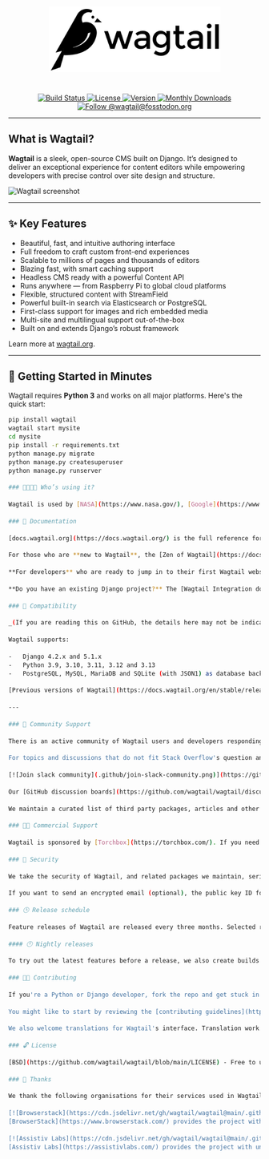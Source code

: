 <h1 align="center">
  <picture>
    <source media="(prefers-color-scheme: light)" srcset=".github/wagtail.svg" />
    <source media="(prefers-color-scheme: dark)" srcset=".github/wagtail-inverse.svg" />
    <img width="343" src=".github/wagtail.svg" alt="Wagtail Logo" />
  </picture>
</h1>

<p align="center">
  <br />
  <a href="https://github.com/wagtail/wagtail/actions">
    <img src="https://github.com/wagtail/wagtail/workflows/Wagtail%20CI/badge.svg" alt="Build Status" />
  </a>
  <a href="https://opensource.org/licenses/BSD-3-Clause">
    <img src="https://img.shields.io/badge/license-BSD-blue.svg" alt="License" />
  </a>
  <a href="https://pypi.python.org/pypi/wagtail/">
    <img src="https://img.shields.io/pypi/v/wagtail.svg" alt="Version" />
  </a>
  <a href="https://pypi.python.org/pypi/wagtail/">
    <img src="https://img.shields.io/pypi/dm/wagtail?logo=Downloads" alt="Monthly Downloads" />
  </a>
  <a href="https://fosstodon.org/@wagtail">
    <img
      src="https://img.shields.io/mastodon/follow/109308882653647818?domain=https%3A%2F%2Ffosstodon.org&style=social"
      alt="Follow @wagtail@fosstodon.org"
    />
  </a>
</p>

---

## What is **Wagtail**?

**Wagtail** is a sleek, open-source CMS built on Django. It’s designed to deliver an exceptional experience for content editors while empowering developers with precise control over site design and structure.

![Wagtail screenshot](https://cdn.jsdelivr.net/gh/wagtail/wagtail@main/.github/wagtail-screenshot-with-browser.png)

---

## ✨ Key Features

- Beautiful, fast, and intuitive authoring interface
- Full freedom to craft custom front-end experiences
- Scalable to millions of pages and thousands of editors
- Blazing fast, with smart caching support
- Headless CMS ready with a powerful Content API
- Runs anywhere — from Raspberry Pi to global cloud platforms
- Flexible, structured content with StreamField
- Powerful built-in search via Elasticsearch or PostgreSQL
- First-class support for images and rich embedded media
- Multi-site and multilingual support out-of-the-box
- Built on and extends Django’s robust framework

Learn more at [wagtail.org](https://wagtail.org/).

---

## 🚀 Getting Started in Minutes

Wagtail requires **Python 3** and works on all major platforms. Here's the quick start:

```bash
pip install wagtail
wagtail start mysite
cd mysite
pip install -r requirements.txt
python manage.py migrate
python manage.py createsuperuser
python manage.py runserver

### 👨‍👩‍👧‍👦 Who’s using it?

Wagtail is used by [NASA](https://www.nasa.gov/), [Google](https://www.google.com/), [Oxfam](https://www.oxfam.org/en), the [NHS](https://www.nhs.uk/), [Mozilla](https://www.mozilla.org/en-US/), [MIT](https://www.mit.edu/), the [Red Cross](https://www.icrc.org/en), [Salesforce](https://www.salesforce.com/), [NBC](https://www.nbc.com/), [BMW](https://www.bmw.com/en/index.html), and the US and UK governments. Add your own Wagtail site to [madewithwagtail.org](https://madewithwagtail.org).

### 📖 Documentation

[docs.wagtail.org](https://docs.wagtail.org/) is the full reference for Wagtail, and includes guides for developers, designers and editors, alongside [release notes](https://docs.wagtail.org/en/stable/releases/) and our [roadmap](https://wagtail.org/roadmap/).

For those who are **new to Wagtail**, the [Zen of Wagtail](https://docs.wagtail.org/en/stable/getting_started/the_zen_of_wagtail.html) will help you understand what Wagtail is, and what Wagtail is _not_.

**For developers** who are ready to jump in to their first Wagtail website the [Getting Started Tutorial](https://docs.wagtail.org/en/stable/getting_started/tutorial.html) will guide you through creating and editing your first page.

**Do you have an existing Django project?** The [Wagtail Integration documentation](https://docs.wagtail.org/en/stable/getting_started/integrating_into_django.html) is the best place to start.

### 📌 Compatibility

_(If you are reading this on GitHub, the details here may not be indicative of the current released version - please see [Compatible Django / Python versions](https://docs.wagtail.org/en/stable/releases/upgrading.html#compatible-django-python-versions) in the Wagtail documentation.)_

Wagtail supports:

-   Django 4.2.x and 5.1.x
-   Python 3.9, 3.10, 3.11, 3.12 and 3.13
-   PostgreSQL, MySQL, MariaDB and SQLite (with JSON1) as database backends

[Previous versions of Wagtail](https://docs.wagtail.org/en/stable/releases/upgrading.html#compatible-django-python-versions) additionally supported Python 2.7, 3.8 and earlier Django versions.

---

### 📢 Community Support

There is an active community of Wagtail users and developers responding to questions on [Stack Overflow](https://stackoverflow.com/questions/tagged/wagtail). When posting questions, please read Stack Overflow's advice on [how to ask questions](https://stackoverflow.com/help/how-to-ask) and remember to tag your question "wagtail".

For topics and discussions that do not fit Stack Overflow's question and answer format we have a [Slack workspace](https://github.com/wagtail/wagtail/wiki/Slack). Please respect the time and effort of volunteers by not asking the same question in multiple places.

[![Join slack community](.github/join-slack-community.png)](https://github.com/wagtail/wagtail/wiki/Slack)

Our [GitHub discussion boards](https://github.com/wagtail/wagtail/discussions) are open for sharing ideas and plans for the Wagtail project.

We maintain a curated list of third party packages, articles and other resources at [Awesome Wagtail](https://github.com/springload/awesome-wagtail).

### 🧑‍💼 Commercial Support

Wagtail is sponsored by [Torchbox](https://torchbox.com/). If you need help implementing or hosting Wagtail, please contact us: hello@torchbox.com. See also [madewithwagtail.org/developers/](https://madewithwagtail.org/developers/) for expert Wagtail developers around the world.

### 🔐 Security

We take the security of Wagtail, and related packages we maintain, seriously. If you have found a security issue with any of our projects please email us at [security@wagtail.org](mailto:security@wagtail.org) so we can work together to find and patch the issue. We appreciate responsible disclosure with any security related issues, so please contact us first before creating a GitHub issue.

If you want to send an encrypted email (optional), the public key ID for security@wagtail.org is 0xbed227b4daf93ff9, and this public key is available from most commonly-used keyservers.

### 🕒 Release schedule

Feature releases of Wagtail are released every three months. Selected releases are designated as Long Term Support (LTS) releases, and will receive maintenance updates for an extended period to address any security and data-loss related issues. For dates of past and upcoming releases and support periods, see [Release Schedule](https://github.com/wagtail/wagtail/wiki/Release-schedule).

#### 🕛 Nightly releases

To try out the latest features before a release, we also create builds from `main` every night. You can find instructions on how to install the latest nightly release at https://releases.wagtail.org/nightly/index.html

### 🙋🏽 Contributing

If you're a Python or Django developer, fork the repo and get stuck in! We have several developer focused channels on the [Slack workspace](https://github.com/wagtail/wagtail/wiki/Slack).

You might like to start by reviewing the [contributing guidelines](https://docs.wagtail.org/en/latest/contributing/index.html) and checking issues with the [good first issue](https://github.com/wagtail/wagtail/labels/good%20first%20issue) label.

We also welcome translations for Wagtail's interface. Translation work should be submitted through [Transifex](https://explore.transifex.com/torchbox/wagtail/).

### 🔓 License

[BSD](https://github.com/wagtail/wagtail/blob/main/LICENSE) - Free to use and modify for any purpose, including both open and closed-source code.

### 👏 Thanks

We thank the following organisations for their services used in Wagtail's development:

[![Browserstack](https://cdn.jsdelivr.net/gh/wagtail/wagtail@main/.github/browserstack-logo.svg)](https://www.browserstack.com/)<br>
[BrowserStack](https://www.browserstack.com/) provides the project with free access to their live web-based browser testing tool, and automated Selenium cloud testing.

[![Assistiv Labs](https://cdn.jsdelivr.net/gh/wagtail/wagtail@main/.github/assistivlabs-logo.png)](https://assistivlabs.com/)<br>
[Assistiv Labs](https://assistivlabs.com/) provides the project with unlimited access to their remote testing with assistive technologies.
